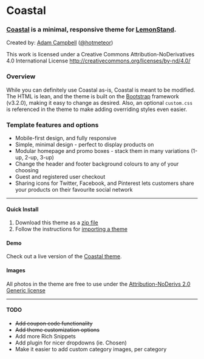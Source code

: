 Coastal
=============

### [Coastal](https://coastal.lemonstand.com/) is a minimal, responsive theme for [LemonStand](https://lemonstand.com/).

Created by: [Adam Campbell](http://hotmeteor.com) ([@hotmeteor](http://twitter.com/hotmeteor))

This work is licensed under a Creative Commons Attribution-NoDerivatives 4.0 International License
http://creativecommons.org/licenses/by-nd/4.0/


### Overview

While you can definitely use Coastal as-is, Coastal is meant to be modified. The HTML is lean, and the theme is built on the [Bootstrap](http://getbootstrap.com/) framework (v3.2.0), making it easy to change as desired. Also, an optional `custom.css` is referenced in the theme to make adding overriding styles even easier.

### Template features and options

- Mobile-first design, and fully responsive
- Simple, minimal design - perfect to display products on
- Modular homepage and promo boxes - stack them in many variations (1-up, 2-up, 3-up)
- Change the header and footer background colours to any of your choosing
- Guest and registered user checkout
- Sharing icons for Twitter, Facebook, and Pinterest lets customers share your products on their favourite social network

***

#### Quick Install

1. Download this theme as a [zip file](https://github.com/hotmeteor/coastal-theme/archive/master.zip)
2. Follow the instructions for [importing a theme](http://docs.lemonstand.com/article/69-how-to-import-a-theme)

#### Demo

Check out a live version of the [Coastal theme](https://coastal.lemonstand.com/).

#### Images

All photos in the theme are free to use under the [Attribution-NoDerivs 2.0 Generic license](https://creativecommons.org/licenses/by-nd/2.0/)

***

#### TODO
- ~~Add coupon code functionality~~
- ~~Add theme customization options~~
- Add more Rich Snippets
- Add plugin for nicer dropdowns (ie. Chosen)
- Make it easier to add custom category images, per category

